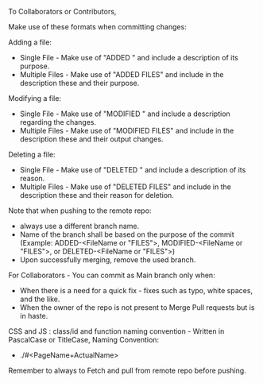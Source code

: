 To Collaborators or Contributors,

Make use of these formats when committing changes:

Adding a file:
 - Single File - Make use of "ADDED <FileName>" and include a description of its purpose.
 - Multiple Files - Make use of "ADDED FILES" and include in the description these <FileNames> and their purpose.

Modifying a file:
 - Single File - Make use of "MODIFIED <FileName>" and include a description regarding the changes.
 - Multiple Files - Make use of "MODIFIED FILES" and include in the description these <FileNames> and their output changes.

Deleting a file:
 - Single File - Make use of "DELETED <FileName>" and include a description of its reason.
- Multiple Files - Make use of "DELETED FILES" and include in the description these <FileNames> and their reason for deletion.



 Note that when pushing to the remote repo:

 - always use a different branch name. 
 - Name of the branch shall be based on the purpose of the commit (Example: ADDED-<FileName or "FILES">, MODIFIED-<FileName or "FILES">, or DELETED-<FileName or "FILES">) 
 - Upon successfully merging, remove the used branch.



 For Collaborators - You can commit as Main branch only when:

 - When there is a need for a quick fix - fixes such as typo, white spaces, and the like.
 - When the owner of the repo is not present to Merge Pull requests but is in haste.

 CSS and JS : class/id and function naming convention - Written in PascalCase or TitleCase, Naming Convention:
 - ./#<PageName+ActualName>

 Remember to always to Fetch and pull from remote repo before pushing.
